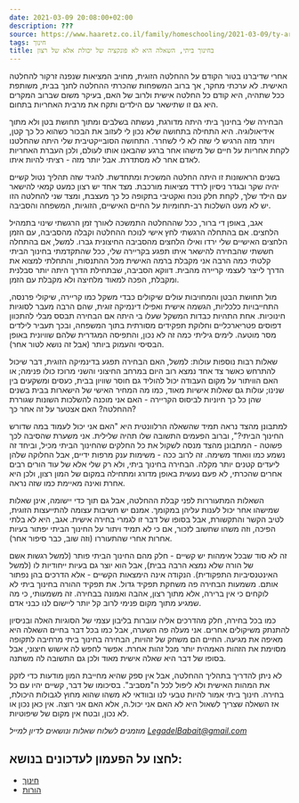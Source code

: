 ```yaml
---
date: 2021-03-09 20:08:00+02:00
description: ???
source: https://www.haaretz.co.il/family/homeschooling/2021-03-09/ty-article/.premium/0000017f-f8d6-d47e-a37f-f9fe9ed20000
tags: חינוך
title: בחינוך ביתי, השאלה היא לא פונקציה של יכולת אלא של רצון
---
```


אחרי שדיברנו בטור הקודם על ההחלטה הזוגית, מחויב המציאות שנפנה זרקור להחלטה האישית. לא ערכתי מחקר, אך ברוב המשפחות שהכרתי ההחלטה לחנך בבית, משותפת ככל שתהיה, היא קודם כל החלטה אישית ולרוב של האם, בעיקר משום שברוב המקרים היא גם זו שתישאר עם הילדים ותקח את מרבית האחריות בתחום.

הבחירה שלי בחינוך ביתי היתה מדורגת, נעשתה בשלבים ומתוך תחושת בטן ולא מתוך אידיאולוגיה. היא התחילה בתחושה שלא נכון לי לעזוב את הבכור כשהוא כל כך קטן, ויותר מזה הרגיש לי שזה לא לי לשחרר. התחושה הסובייקטיבית שלי היתה שהחלטנו לקחת אחריות על חיים של מישהו אחר ברגע שהבאנו אותו לעולם, ולכן העברת האחריות לאדם אחר לא מסתדרת. אבל יותר מזה - רציתי להיות איתו. 

בשנים הראשונות זו היתה החלטה המשכית ומתחדשת. להגיד שזה תהליך נטול קשיים יהיה שקר ובגדר ניסיון לרדד מציאות מורכבת. מצד אחד יש רצון כמעט קמאי להישאר עם הילד שלך, לקחת חלק נוכח ואקטיבי בתקופה כל כך מעצבת, ומצד שני להחלטה הזו יש לא מעט השלכות רב-תחומיות על החיים האישיים, הזוגיות, המשפחה והסביבה.

אגב, באופן די ברור, ככל שההחלטה התמשכה לאורך זמן הרגשתי שינוי בתמהיל הלחצים. אם בהתחלה הרגשתי לחץ אישי לנוכח ההחלטה וקבלה מהסביבה, עם הזמן הלחצים האישיים שלי ירדו ואילו הלחצים מהסביבה החיצונית גברו. למשל, אם בהתחלה חששתי שהבחירה להישאר איתו תפגע בקריירה שלי, ככל שהתקדמתי בחינוך הביתי קלטתי כמה הרבה אני מקבלת ברמה האישית מכל ההתנסות, והתחלתי למצוא את הדרך לייצר לעצמי קריירה מהבית. דווקא הסביבה, שבתחילת הדרך היתה יותר סבלנית ומקבלת, הפכה למאוד מלחיצה ולא מקבלת עם הזמן.

מול תחושת הבטן והמחויבות עולים שיקולים כבדי משקל כמו קריירה, שיקולי פרנסה, התחייבויות כלכליות, הגשמה אישית ואפילו דינמיקה זוגית, שהם הרבה מעבר לסוגיות חינוכיות. אחת התהיות כבדות המשקל שעלו בי היתה אם הבחירה תבסס מבלי להתכוון דפוסים פטריארכליים וחלוקת תפקידים מסורתית בתוך המשפחה, ובכך תעביר לילדים מסר מוטעה. לימים גיליתי כמה זה לא נכון, והתפיסה המגדרית שלהם שוויונית באופן הבסיסי והעמוק ביותר (אבל זה נושא לטור אחר).

שאלות רבות נוספות עולות: למשל, האם הבחירה תפגע בדינמיקה הזוגית, דבר שיכול להתרחש כאשר צד אחד נמצא רוב היום במרחב החיצוני והשני מרוכז כולו פנימה; או האם הוויתור על מקום העבודה יכול להוליד גם חוסר שוויון בבית, כעסים ומשקעים בין שנינו; עולות גם שאלות אישיות מאוד, כמו מה המחיר האישי של הישארות בבית בשנים שהן כל כך חיוניות לביסוס הקריירה - האם אני מוכנה להשלכות השונות שגוררת ההחלטה? האם אצטער על זה אחר כך?

למתבונן מהצד נראה תמיד שהשאלה הרלוונטית היא "האם אני יכול לעמוד במה שדורש החינוך הביתי?", וברוב הפעמים התשובה שלו תהיה שלילית. אני משערת שהסיבה לכך פשוטה - המתבונן מהצד מנסה לשקול את כל החלקים שהחינוך הביתי מכיל, וביחד זה נשמע כמו וואחד משימה. זה לרוב ככה - משימות ענק מרפות ידיים, אבל החלוקה שלהן ליעדים קטנים יותר מקלה. הבחירה בחינוך ביתי, ולא רק שלי אלא של עוד הורים רבים אחרים שהכרתי, לא פעם נעשית באופן מדורג ומתחילה במקום של המון רצון, ולכן היא אחרת ואינה מאיימת כמו שזה נראה.

השאלות המתעוררות לפני קבלת ההחלטה, אבל גם תוך כדי יישומה, אינן שאלות שמישהו אחר יכול לענות עליהן במקומך. אמנם יש חשיבות עצומה להתייעצות הזוגית, לטיב הקשר והתקשורת, אבל בסופו של דבר זו לגמרי בחירה אישית. אגב, היא לא בלתי הפיכה, וזה משהו שחשוב לזכור, אם כי לא תמיד ויתור על החינוך הביתי יפתור בעיות אחרות אחרי שהתעוררו (וזה שוב, כבר סיפור אחר).

זה לא סוד שבכל אימהות יש קשיים - חלק מהם החינוך הביתי פותר (למשל רגשות אשם של הורה שלא נמצא הרבה בבית), אבל הוא יוצר גם בעיות ייחודיות לו (למשל האינטנסיביות התפקודית). הנקודה אינה הימצאות הקשיים - אלא הדרכים בהן נפתור אותם. משמעות הבחירה פה משחקת תפקיד גדול. את תפקיד ההורה בחינוך ביתי לא לוקחים כי אין ברירה, אלא מתוך רצון, אהבה ואמונה בבחירה. זה משמעותי, כי מה שמגיע מתוך מקום פנימי לרוב קל יותר ליישום לנו כבני אדם.

כמו בכל בחירה, חלק מהדרכים אליה עוברות בליבון עצמי של הסוגיות האלה ובניסיון להתנתק משיקולים אחרים. אני מעלה פה השערה, אבל כמו בכל דבר בחיים השאלה היא מאיפה את מגיעה. החיים הם משחק של זהויות, הבחירה בחינוך ביתי מרחיבה לתקופה מסוימת את הזהות האמהית יותר מכל זהות אחרת. אפשר לחפש לה אישוש חיצוני, אבל בסופו של דבר היא שאלה אישית מאוד ולכן גם התשובה לה משתנה.

לא ניתן להדריך בתהליך ההחלטה, אבל אין ספק שהיא מחייבת המון מודעות כדי לזקק את המהות האישית ולא ליפול לכל ה"מסביב". בסיכומו של דבר, קשיים יהיו עם כל בחירה. חינוך ביתי אמור להיות טבעי לנו ובוודאי לא משהו שהוא מחוץ לגבולות היכולת, אז השאלה שצריך לשאול היא לא האם אני יכול.ה, אלא האם אני רוצה. אין כאן נכון או לא נכון, ובטח אין מקום של שיפוטיות.

*מוזמנים לשלוח שאלות ונושאים לדיון למייל [LegadelBabait@gmail.com](mailto:LegadelBabait@gmail.com)*

לחצו על הפעמון לעדכונים בנושא:
------------------------------

* [חינוך](https://www.themarker.com/ty-tag/0000017f-da2f-d494-a17f-de2f87270000)
* [הורות](/ty-tag/parenthood-0000017f-da26-d938-a17f-fe2ebef50000)